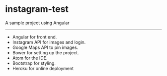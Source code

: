 # instagram-test

A sample project using Angular

---

- Angular for front end.
- Instagram API for images and login.
- Google Maps API to pin images.
- Bower for setting up the project.
- Atom for the IDE.
- Bootstrap for styling.
- Heroku for online deployment
